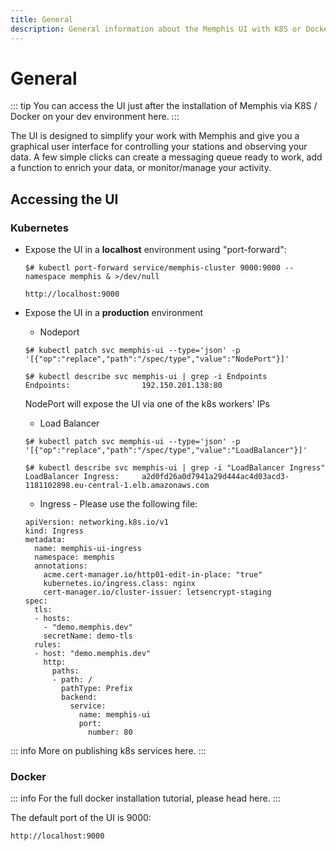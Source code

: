 ```yaml
---
title: General
description: General information about the Memphis UI with K8S or Docker in dev
---
```

<script setup>
import ContainerLink from 'docs/components/ContainerLink.Vue'
</script>
# General

::: tip
You can access the UI just after the installation of Memphis via K8S / Docker on your dev environment <ContainerLink url="/deployment/kubernetes/1-installation">here</ContainerLink>.
:::
<!-- TODO: make landing pages -->

The UI is designed to simplify your work with Memphis and give you a graphical user interface for controlling your stations and observing your data. A few simple clicks can create a messaging queue ready to work, add a function to enrich your data, or monitor/manage your activity.

## Accessing the UI

### **Kubernetes**

*   Expose the UI in a **localhost** environment using "port-forward":

    ```
    $# kubectl port-forward service/memphis-cluster 9000:9000 --namespace memphis & >/dev/null
    ```

    ```
    http://localhost:9000
    ```
*   Expose the UI in a **production** environment

    * Nodeport

    ```
    $# kubectl patch svc memphis-ui --type='json' -p '[{"op":"replace","path":"/spec/type","value":"NodePort"}]'
    ```

    ```
    $# kubectl describe svc memphis-ui | grep -i Endpoints
    Endpoints:                192.150.201.138:80
    ```

    NodePort will expose the UI via one of the k8s workers' IPs

    * Load Balancer

    ```
    $# kubectl patch svc memphis-ui --type='json' -p '[{"op":"replace","path":"/spec/type","value":"LoadBalancer"}]'
    ```

    ```
    $# kubectl describe svc memphis-ui | grep -i "LoadBalancer Ingress"
    LoadBalancer Ingress:     a2d0fd26a0d7941a29d444ac4d03acd3-1181102898.eu-central-1.elb.amazonaws.com
    ```

    * Ingress - Please use the following file:

    ```
    apiVersion: networking.k8s.io/v1
    kind: Ingress
    metadata:
      name: memphis-ui-ingress
      namespace: memphis
      annotations:
        acme.cert-manager.io/http01-edit-in-place: "true"
        kubernetes.io/ingress.class: nginx
        cert-manager.io/cluster-issuer: letsencrypt-staging
    spec:
      tls:
      - hosts:
        - "demo.memphis.dev"
        secretName: demo-tls
      rules:
      - host: "demo.memphis.dev"
        http:
          paths:
          - path: /
            pathType: Prefix
            backend:
              service:
                name: memphis-ui
                port:
                  number: 80
    ```

::: info
More on publishing k8s services <ContainerLink url="https://kubernetes.io/docs/concepts/services-networking/service/#publishing-services-service-types">here</ContainerLink>.
:::

### **Docker**

::: info
For the full docker installation tutorial, please head <ContainerLink url="/deployment/docker-compose">here</ContainerLink>.
:::

The default port of the UI is 9000:

```
http://localhost:9000
```
